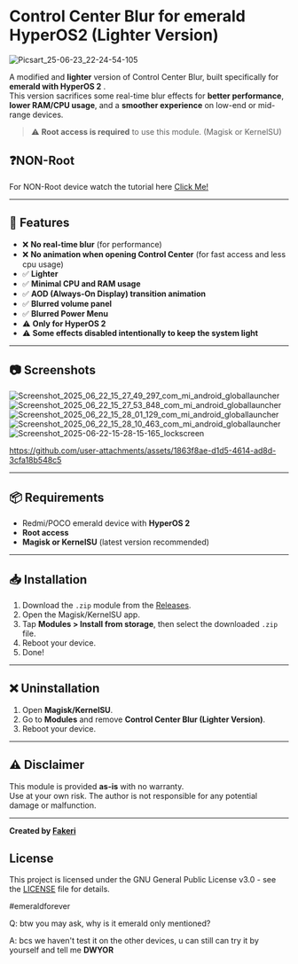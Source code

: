 # Control Center Blur for emerald HyperOS2 (Lighter Version)
![Picsart_25-06-23_22-24-54-105](https://github.com/user-attachments/assets/2e30c556-aa1f-44e9-944c-15f8b9614099)


A modified and **lighter** version of Control Center Blur, built specifically for **emerald with HyperOS 2** .  
This version sacrifices some real-time blur effects for **better performance**, **lower RAM/CPU usage**, and a **smoother experience** on low-end or mid-range devices.

> ⚠️ **Root access is required** to use this module. (Magisk or KernelSU)

## ❓NON-Root
For NON-Root device watch the tutorial here [Click Me!](https://www.tiktok.com/@emerald_g99/video/7451981653653654790?is_from_webapp=1&sender_device=pc&web_id=7509390879649957384)


---

## 🔧 Features

- ❌ **No real-time blur** (for performance)
- ❌ **No animation when opening Control Center** (for fast access and less cpu usage)
- ✅ **Lighter**
- ✅ **Minimal CPU and RAM usage**
- ✅ **AOD (Always-On Display) transition animation**
- ✅ **Blurred volume panel**
- ✅ **Blurred Power Menu**
- ⚠️ **Only for HyperOS 2**
- ⚠️ **Some effects disabled intentionally to keep the system light**

---

## 📷 Screenshots

![Screenshot_2025_06_22_15_27_49_297_com_mi_android_globallauncher](https://github.com/user-attachments/assets/85461d96-2d3a-4c67-99ef-7e7018e3076e)
![Screenshot_2025_06_22_15_27_53_848_com_mi_android_globallauncher](https://github.com/user-attachments/assets/e6f6fe85-6203-4b91-aa80-7649f0cf8f63)
![Screenshot_2025_06_22_15_28_01_129_com_mi_android_globallauncher](https://github.com/user-attachments/assets/25394ed1-ae5b-4165-b4e4-c1710f0d2752)
![Screenshot_2025_06_22_15_28_10_463_com_mi_android_globallauncher](https://github.com/user-attachments/assets/eed40282-7341-4037-adca-ca8f87c8e932)
![Screenshot_2025-06-22-15-28-15-165_lockscreen](https://github.com/user-attachments/assets/6b433479-a962-477f-91d8-b2f513fe882f)



https://github.com/user-attachments/assets/1863f8ae-d1d5-4614-ad8d-3cfa18b548c5



---

## 📦 Requirements

- Redmi/POCO emerald device with **HyperOS 2**
- **Root access**
- **Magisk or KernelSU** (latest version recommended)

---

## 📥 Installation

1. Download the `.zip` module from the [Releases](https://github.com/fakerieh/Control-Center-Blur-for-HyperOS2-but-LIGHTER-/releases).
2. Open the Magisk/KernelSU app.
3. Tap **Modules > Install from storage**, then select the downloaded `.zip` file.
4. Reboot your device.
5. Done!

---

## ❌ Uninstallation

1. Open **Magisk/KernelSU**.
2. Go to **Modules** and remove **Control Center Blur (Lighter Version)**.
3. Reboot your device.

---

## ⚠️ Disclaimer

This module is provided **as-is** with no warranty.  
Use at your own risk. The author is not responsible for any potential damage or malfunction.

---

**Created by [Fakeri](https://github.com/fakerieh)**

## License

This project is licensed under the GNU General Public License v3.0 - see the [LICENSE](./LICENSE) file for details.


#emeraldforever

Q: btw you may ask, why is it emerald only mentioned? 

A: bcs we haven't test it on the other devices, u can still can try it by yourself and tell me **DWYOR**
